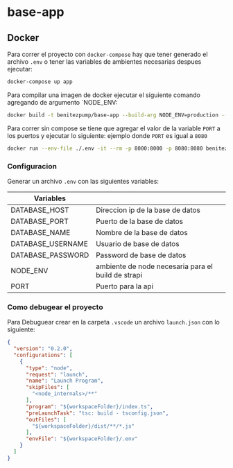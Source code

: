 # base-app

## Docker
Para correr el proyecto con `docker-compose` hay que tener generado el archivo `.env` o tener las variables de ambientes necesarias
despues ejecutar:
```bash
docker-compose up app
```

Para compilar una imagen de docker ejecutar el siguiente comando agregando de argumento `NODE_ENV:
```bash
docker build -t benitezpump/base-app --build-arg NODE_ENV=production --no-cache .
```

Para correr sin compose se tiene que agregar el valor de la variable `PORT` a los puertos y ejecutar lo siguiente:
ejemplo donde `PORT` es igual a `8080`
```bash
docker run --env-file ./.env -it --rm -p 8000:8000 -p 8080:8080 benitezpump/base-app
```

### Configuracion
Generar un archivo `.env` con las siguientes variables:

| Variables| |
| ------ | ------ |
| DATABASE_HOST | Direccion ip de la base de datos |
| DATABASE_PORT | Puerto de la base de datos |
| DATABASE_NAME | Nombre de la base de datos |
| DATABASE_USERNAME | Usuario de base de datos |
| DATABASE_PASSWORD | Password de base de datos |
| NODE_ENV | ambiente de node necesaria para el build de strapi |
| PORT | Puerto para la api |

### Como debugear el proyecto
Para Debuguear crear en la carpeta `.vscode` un archivo `launch.json` con lo siguiente:

```json
{
  "version": "0.2.0",
  "configurations": [
    {
      "type": "node",
      "request": "launch",
      "name": "Launch Program",
      "skipFiles": [
        "<node_internals>/**"
      ],
      "program": "${workspaceFolder}/index.ts",
      "preLaunchTask": "tsc: build - tsconfig.json",
      "outFiles": [
        "${workspaceFolder}/dist/**/*.js"
      ],
      "envFile": "${workspaceFolder}/.env"
    }
  ]
}
```
